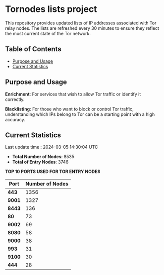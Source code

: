 # Tornodes lists project

This repository provides updated lists of IP addresses associated with Tor relay nodes. The lists are refreshed every 30 minutes to ensure they reflect the most current state of the Tor network.

## Table of Contents

- [Purpose and Usage](#purpose-and-usage)
- [Current Statistics](#current-statistics)


## Purpose and Usage

**Enrichment**: For services that wish to allow Tor traffic or identify it correctly.

**Blacklisting**: For those who want to block or control Tor traffic, understanding which IPs belong to Tor can be a starting point with a high accuracy.

## Current Statistics

Last update time : 2024-03-05 14:30:04 UTC

- **Total Number of Nodes**: 8535
- **Total of Entry Nodes**: 3746

**TOP 10 PORTS USED FOR TOR ENTRY NODES**

| **Port** | **Number of Nodes** |
|------|-----------------|
| **443**   | 1356  |
| **9001**   | 1327  |
| **8443**   | 136  |
| **80**   | 73  |
| **9002**   | 69  |
| **8080**   | 58  |
| **9000**   | 38  |
| **993**   | 31  |
| **9100**   | 30  |
| **444**   | 28  |

